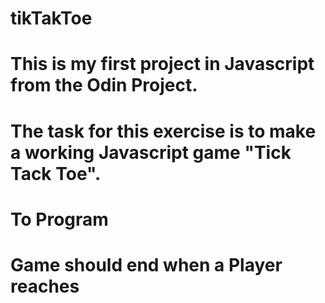 # tikTakToe

# This is my first project in Javascript from the Odin Project.
# The task for this exercise is to make a working Javascript game "Tick Tack Toe".

# To Program

# Game should end when a Player reaches 




